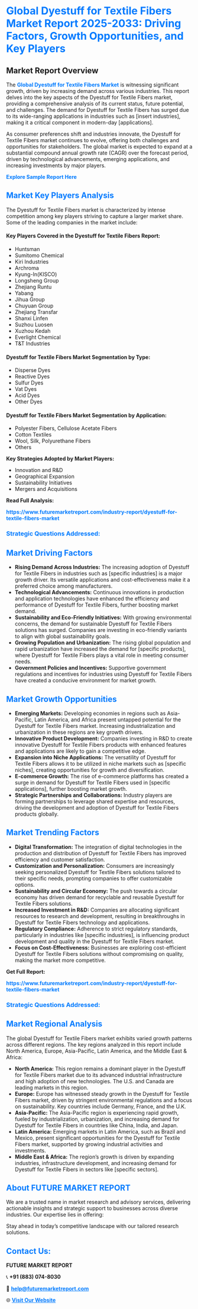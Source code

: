 <h1 style="color: #007BFF;">Global Dyestuff for Textile Fibers Market Report 2025-2033: Driving Factors, Growth Opportunities, and Key Players</h1>

<section id="overview">
<h2>Market Report Overview</h2>
<p>The <a href="https://www.futuremarketreport.com/industry-report/dyestuff-for-textile-fibers-market" style="color: #007BFF; text-decoration: none;"><strong>Global Dyestuff for Textile Fibers Market</strong></a> is witnessing significant growth, driven by increasing demand across various industries. This report delves into the key aspects of the Dyestuff for Textile Fibers market, providing a comprehensive analysis of its current status, future potential, and challenges. The demand for Dyestuff for Textile Fibers has surged due to its wide-ranging applications in industries such as [insert industries], making it a critical component in modern-day [applications].</p>
<p>As consumer preferences shift and industries innovate, the Dyestuff for Textile Fibers market continues to evolve, offering both challenges and opportunities for stakeholders. The global market is expected to expand at a substantial compound annual growth rate (CAGR) over the forecast period, driven by technological advancements, emerging applications, and increasing investments by major players.</p>
</section>

<section id="overview">
<p><a href="https://www.futuremarketreport.com/request-sample/reportId=107361" style="color: #007BFF; text-decoration: none;"><strong>Explore Sample Report Here</strong></a></p>
</section>

<section id="key-players">
<h2 style="color: #007BFF;">Market Key Players Analysis</h2>
<p>The Dyestuff for Textile Fibers market is characterized by intense competition among key players striving to capture a larger market share. Some of the leading companies in the market include:</p>
<h4>Key Players Covered in the Dyestuff for Textile Fibers Report:</h4>
<ul><li>Huntsman</li><li>Sumitomo Chemical</li><li>Kiri Industries</li><li>Archroma</li><li>Kyung-In(KISCO)</li><li>Longsheng Group</li><li>Zhejiang Runtu</li><li>Yabang</li><li>Jihua Group</li><li>Chuyuan Group</li><li>Zhejiang Transfar</li><li>Shanxi Linfen</li><li>Suzhou Luosen</li><li>Xuzhou Kedah</li><li>Everlight Chemical</li><li>T&amp;T Industries</li></ul>
<h4>Dyestuff for Textile Fibers Market Segmentation by Type:</h4>
<ul><li>Disperse Dyes</li><li>Reactive Dyes</li><li>Sulfur Dyes</li><li>Vat Dyes</li><li>Acid Dyes</li><li>Other Dyes</li></ul>

<h4>Dyestuff for Textile Fibers Market Segmentation by Application:</h4>
<ul><li>Polyester Fibers, Cellulose Acetate Fibers</li><li>Cotton Textiles</li><li>Wool, Silk, Polyurethane Fibers</li><li>Others</li></ul>
<p><strong>Key Strategies Adopted by Market Players:</strong></p>
<ul>
<li>Innovation and R&D</li>
<li>Geographical Expansion</li>
<li>Sustainability Initiatives</li>
<li>Mergers and Acquisitions</li>
</ul>
</section>

<section>
<p><strong>Read Full Analysis: </strong></p><a href="https://www.futuremarketreport.com/industry-report/dyestuff-for-textile-fibers-market" style="color: #007BFF; text-decoration: none;"><strong>https://www.futuremarketreport.com/industry-report/dyestuff-for-textile-fibers-market</strong></a>
<h3 style="color: #007BFF;">Strategic Questions Addressed:</h3>
</section>

<section id="driving-factors">
<h2 style="color: #007BFF;">Market Driving Factors</h2>
<ul>
<li><strong>Rising Demand Across Industries:</strong> The increasing adoption of Dyestuff for Textile Fibers in industries such as [specific industries] is a major growth driver. Its versatile applications and cost-effectiveness make it a preferred choice among manufacturers.</li>
<li><strong>Technological Advancements:</strong> Continuous innovations in production and application technologies have enhanced the efficiency and performance of Dyestuff for Textile Fibers, further boosting market demand.</li>
<li><strong>Sustainability and Eco-Friendly Initiatives:</strong> With growing environmental concerns, the demand for sustainable Dyestuff for Textile Fibers solutions has surged. Companies are investing in eco-friendly variants to align with global sustainability goals.</li>
<li><strong>Growing Population and Urbanization:</strong> The rising global population and rapid urbanization have increased the demand for [specific products], where Dyestuff for Textile Fibers plays a vital role in meeting consumer needs.</li>
<li><strong>Government Policies and Incentives:</strong> Supportive government regulations and incentives for industries using Dyestuff for Textile Fibers have created a conducive environment for market growth.</li>
</ul>
</section>

<section id="growth-opportunities">
<h2 style="color: #007BFF;">Market Growth Opportunities</h2>
<ul>
<li><strong>Emerging Markets:</strong> Developing economies in regions such as Asia-Pacific, Latin America, and Africa present untapped potential for the Dyestuff for Textile Fibers market. Increasing industrialization and urbanization in these regions are key growth drivers.</li>
<li><strong>Innovative Product Development:</strong> Companies investing in R&D to create innovative Dyestuff for Textile Fibers products with enhanced features and applications are likely to gain a competitive edge.</li>
<li><strong>Expansion into Niche Applications:</strong> The versatility of Dyestuff for Textile Fibers allows it to be utilized in niche markets such as [specific niches], creating opportunities for growth and diversification.</li>
<li><strong>E-commerce Growth:</strong> The rise of e-commerce platforms has created a surge in demand for Dyestuff for Textile Fibers used in [specific applications], further boosting market growth.</li>
<li><strong>Strategic Partnerships and Collaborations:</strong> Industry players are forming partnerships to leverage shared expertise and resources, driving the development and adoption of Dyestuff for Textile Fibers products globally.</li>
</ul>
</section>

<section id="trending-factors">
<h2 style="color: #007BFF;">Market Trending Factors</h2>
<ul>
<li><strong>Digital Transformation:</strong> The integration of digital technologies in the production and distribution of Dyestuff for Textile Fibers has improved efficiency and customer satisfaction.</li>
<li><strong>Customization and Personalization:</strong> Consumers are increasingly seeking personalized Dyestuff for Textile Fibers solutions tailored to their specific needs, prompting companies to offer customizable options.</li>
<li><strong>Sustainability and Circular Economy:</strong> The push towards a circular economy has driven demand for recyclable and reusable Dyestuff for Textile Fibers solutions.</li>
<li><strong>Increased Investment in R&D:</strong> Companies are allocating significant resources to research and development, resulting in breakthroughs in Dyestuff for Textile Fibers technology and applications.</li>
<li><strong>Regulatory Compliance:</strong> Adherence to strict regulatory standards, particularly in industries like [specific industries], is influencing product development and quality in the Dyestuff for Textile Fibers market.</li>
<li><strong>Focus on Cost-Effectiveness:</strong> Businesses are exploring cost-efficient Dyestuff for Textile Fibers solutions without compromising on quality, making the market more competitive.</li>
</ul>
</section>

<section>
<p><strong>Get Full Report: </strong></p><a href="https://www.futuremarketreport.com/industry-report/dyestuff-for-textile-fibers-market" style="color: #007BFF; text-decoration: none;"><strong>https://www.futuremarketreport.com/industry-report/dyestuff-for-textile-fibers-market</strong></a>
<h3 style="color: #007BFF;">Strategic Questions Addressed:</h3>
</section>


<section id="regional-analysis">
<h2 style="color: #007BFF;">Market Regional Analysis</h2>
<p>The global Dyestuff for Textile Fibers market exhibits varied growth patterns across different regions. The key regions analyzed in this report include North America, Europe, Asia-Pacific, Latin America, and the Middle East & Africa:</p>
<ul>
<li><strong>North America:</strong> This region remains a dominant player in the Dyestuff for Textile Fibers market due to its advanced industrial infrastructure and high adoption of new technologies. The U.S. and Canada are leading markets in this region.</li>
<li><strong>Europe:</strong> Europe has witnessed steady growth in the Dyestuff for Textile Fibers market, driven by stringent environmental regulations and a focus on sustainability. Key countries include Germany, France, and the U.K.</li>
<li><strong>Asia-Pacific:</strong> The Asia-Pacific region is experiencing rapid growth, fueled by industrialization, urbanization, and increasing demand for Dyestuff for Textile Fibers in countries like China, India, and Japan.</li>
<li><strong>Latin America:</strong> Emerging markets in Latin America, such as Brazil and Mexico, present significant opportunities for the Dyestuff for Textile Fibers market, supported by growing industrial activities and investments.</li>
<li><strong>Middle East & Africa:</strong> The region’s growth is driven by expanding industries, infrastructure development, and increasing demand for Dyestuff for Textile Fibers in sectors like [specific sectors].</li>
</ul>
</section>

<footer>
<h2 style="color: #007BFF;">About FUTURE MARKET REPORT</h2>
<p>We are a trusted name in market research and advisory services, delivering actionable insights and strategic support to businesses across diverse industries. Our expertise lies in offering:</p>

<p>Stay ahead in today’s competitive landscape with our tailored research solutions.</p>

<h2 style="color: #007BFF;">Contact Us:</h2>
<p><strong>FUTURE MARKET REPORT</strong></p>
<p>📞 <strong>+91 (883) 074-8030</strong></p>
<p>📧 <strong><a href="mailto:help@futuremarketreport.com" style="color: #007BFF;">help@futuremarketreport.com</a></strong></p>
<p>🌐 <strong><a href="https://www.futuremarketreport.com/" style="color: #007BFF;">Visit Our Website</a></strong></p>
</footer>